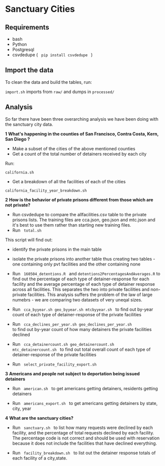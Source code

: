 __Sanctuary Cities__
====================

__Requirements__
----------------

* bash
* Python
* Postgresql
* csvdedupe ( <code> pip install csvdedupe </code> )

__Import the data__
-------------------

To clean the data and build the tables, run:

<code>import.sh</code> imports from <code>raw/</code> and dumps in <code>processed/</code>

__Analysis__
-------------------

So far there have been three overarching analysis we have been doing with the sanctuary city data. 

__1__ __What's happening in the counties of San Francisco, Contra Costa, Kern, San Diego ?__

* Make a subset of the cities of the above mentioned counties
* Get a count of the total number of detainers received by each city

Run:

<code>california.sh</code>

* Get a breakdown of all the facilities of each of the cities 

<code>california_facility_year_breakdown.sh</code> 

__2__ __How is the behavior of private prisons different from those which are not private?__

* Run csvdedupe to compare the allfacilities.csv table to the private prisons lists. The training files are cca.json, geo.json and mtc.json and it's best to use them rather than starting new training files. 
* Run <code> total.sh </code>

This script will find out: 
* identify the private prisons in the main table
* isolate the private prisons into another table thus creating two tables - one containing only pvt facilities and the other containing none

* Run <code> 160504_detentions.R </code> and <code>detentions2PercentagesAndAverages.R</code> to find out the percentage of each type of detainer-response for each facility and the average percentage of each type of detainer response across all facilities. This separates the two into private facilities and non-private facilities. This analysis suffers the problem of the law of large numebrs - we are comparing two datasets of very uneqal sizes.

* Run <code> cca_byyear.sh geo_byyear.sh mtcbyyear.sh </code> to find out by-year count of each type of detainer-response of the private facilities

* Run <code> cca_declines_per_year.sh geo_declines_per_year.sh </code> to find out by-year count of how many detainers the private facilities declined

* Run <code> cca_detainercount.sh geo_detainercount.sh mtc_detainercount.sh </code> to find out total overall count of each type of detainer-response of the private facilities

* Run <code> select_private_facility_export.sh </code> 

__3__ __Americans and people not subject to deportation being issued detainers__

* Run <code> american.sh </code> to get americans getting detainers, residents getting detainers 

* Run <code> americans_export.sh </code> to get americans getting detainers by state, city, year

__4__ __What are the sanctuary cities?__

* Run <code> sanctuary.sh </code> to list how many requests were declined by each facility, and the percentage of total requests declined by each facility. The percentage code is not correct and should be used with reservation because it does not include the facilities that have declined everything. 

* Run <code> facility_breakdown.sh </code> to list out the detainer response totals of each facility of a city,state. 

